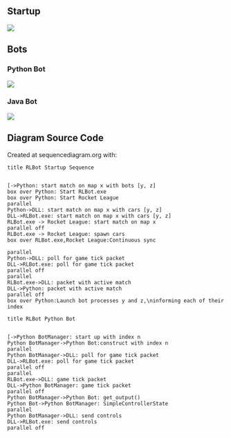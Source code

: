 ## Startup

![](img/architecture/general.png)

## Bots

### Python Bot

![](img/architecture/python.png)

### Java Bot

![](img/architecture/java.png)

## Diagram Source Code
Created at sequencediagram.org with:
```
title RLBot Startup Sequence


[->Python: start match on map x with bots [y, z]
box over Python: Start RLBot.exe
box over Python: Start Rocket League
parallel
Python->DLL: start match on map x with cars [y, z]
DLL->RLBot.exe: start match on map x with cars [y, z]
RLBot.exe -> Rocket League: start match on map x
parallel off
RLBot.exe -> Rocket League: spawn cars
box over RLBot.exe,Rocket League:Continuous sync

parallel
Python->DLL: poll for game tick packet
DLL->RLBot.exe: poll for game tick packet
parallel off
parallel
RLBot.exe->DLL: packet with active match
DLL->Python: packet with active match
parallel off
box over Python:Launch bot processes y and z,\ninforming each of their index
```

```
title RLBot Python Bot


[->Python BotManager: start up with index n
Python BotManager->Python Bot:construct with index n
parallel 
Python BotManager->DLL: poll for game tick packet
DLL->RLBot.exe: poll for game tick packet
parallel off
parallel
RLBot.exe->DLL: game tick packet
DLL->Python BotManager: game tick packet
parallel off
Python BotManager->Python Bot: get_output()
Python Bot->Python BotManager: SimpleControllerState
parallel
Python BotManager->DLL: send controls
DLL->RLBot.exe: send controls
parallel off
```